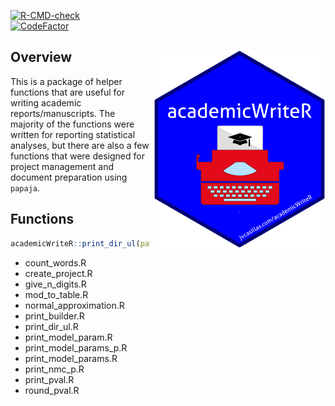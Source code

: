 
<!-- badges: start -->

[![R-CMD-check](https://github.com/jvcasillas/academicWriteR/workflows/R-CMD-check/badge.svg)](https://github.com/jvcasillas/academicWriteR/actions)  
[![CodeFactor](https://www.codefactor.io/repository/github/jvcasillas/academicwriter/badge)](https://www.codefactor.io/repository/github/jvcasillas/academicwriter)
<!-- badges: end -->

## Overview <img src='https://raw.githubusercontent.com/jvcasillas/hex_stickers/master/stickers/academicWriteR.png' align='right' width='275px' style="padding-left:5px;"/>

This is a package of helper functions that are useful for writing
academic reports/manuscripts. The majority of the functions were written
for reporting statistical analyses, but there are also a few functions
that were designed for project management and document preparation using
`papaja`.

## Functions

``` r
academicWriteR::print_dir_ul(path = "./R")
```

-   count\_words.R
-   create\_project.R
-   give\_n\_digits.R
-   mod\_to\_table.R
-   normal\_approximation.R
-   print\_builder.R
-   print\_dir\_ul.R
-   print\_model\_param.R
-   print\_model\_params\_p.R
-   print\_model\_params.R
-   print\_nmc\_p.R
-   print\_pval.R
-   round\_pval.R
